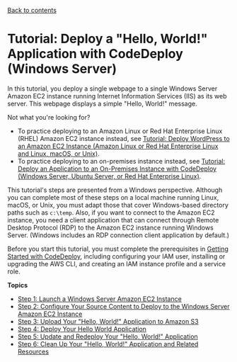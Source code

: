 [Back to contents](index.md)

# Tutorial: Deploy a "Hello, World\!" Application with CodeDeploy \(Windows Server\)<a name="tutorials-windows"></a>

In this tutorial, you deploy a single webpage to a single Windows Server Amazon EC2 instance running Internet Information Services \(IIS\) as its web server\. This webpage displays a simple "Hello, World\!" message\.

Not what you're looking for?
+ To practice deploying to an Amazon Linux or Red Hat Enterprise Linux \(RHEL\) Amazon EC2 instance instead, see [Tutorial: Deploy WordPress to an Amazon EC2 Instance \(Amazon Linux or Red Hat Enterprise Linux and Linux, macOS, or Unix\)](tutorials-wordpress.md)\.
+ To practice deploying to an on\-premises instance instead, see [Tutorial: Deploy an Application to an On\-Premises Instance with CodeDeploy \(Windows Server, Ubuntu Server, or Red Hat Enterprise Linux\)](tutorials-on-premises-instance.md)\.

This tutorial's steps are presented from a Windows perspective\. Although you can complete most of these steps on a local machine running Linux, macOS, or Unix, you must adapt those that cover Windows\-based directory paths such as `c:\temp`\. Also, if you want to connect to the Amazon EC2 instance, you need a client application that can connect through Remote Desktop Protocol \(RDP\) to the Amazon EC2 instance running Windows Server\. \(Windows includes an RDP connection client application by default\.\)

Before you start this tutorial, you must complete the prerequisites in [Getting Started with CodeDeploy](getting-started-codedeploy.md), including configuring your IAM user, installing or upgrading the AWS CLI, and creating an IAM instance profile and a service role\.

**Topics**
+ [Step 1: Launch a Windows Server Amazon EC2 Instance](tutorials-windows-launch-instance.md)
+ [Step 2: Configure Your Source Content to Deploy to the Windows Server Amazon EC2 Instance](tutorials-windows-configure-content.md)
+ [Step 3: Upload Your "Hello, World\!" Application to Amazon S3](tutorials-windows-upload-application.md)
+ [Step 4: Deploy Your Hello World Application](tutorials-windows-deploy-application.md)
+ [Step 5: Update and Redeploy Your "Hello, World\!" Application](tutorials-windows-update-and-redeploy-application.md)
+ [Step 6: Clean Up Your "Hello, World\!" Application and Related Resources](tutorials-windows-clean-up.md)